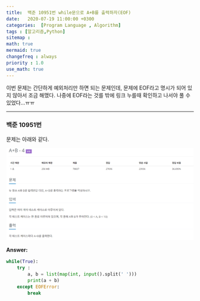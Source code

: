 ```yaml
---
title:  백준 10951번 while문으로 A+B를 출력하자(EOF) 
date:   2020-07-19 11:00:00 +0300
categories:  [Program Language , Algorithm]
tags : [알고리즘,Python]
sitemap :
math: true
mermaid: true
changefreq : always
priority : 1.0
use_math: true
---
```


이번 문제는 간단하게 예외처리만 하면 되는 문제인데, 문제에 EOF라고 명시가 되어 있지 않아서 조금 해맸다. 나중에 EOF라는 것를 밖에 링크 누를때 확인하고 나서야 풀 수 있었다...ㅠㅠ

----------

### 백준 10951번 

문제는 아래와 같다.

<center><img src="../assets/images/baekjoon7.png" ></center>

**Answer:**

```python 
while(True):
    try :
        a, b = list(map(int, input().split(' ')))
        print(a + b)
    except EOFError:
        break
```
